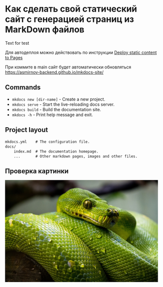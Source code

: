 # Как сделать свой статический сайт с генерацией страниц из MarkDown файлов

Text for test

Для автодеплоя можно действовать по инструкции [Deploy static content to Pages](https://github.com/asmirnov-backend/mkdocs-site/actions/runs/11074522346)

При коммите в main сайт будет автоматически обновляться https://asmirnov-backend.github.io/mkdocs-site/

## Commands

* `mkdocs new [dir-name]` - Create a new project.
* `mkdocs serve` - Start the live-reloading docs server.
* `mkdocs build` - Build the documentation site.
* `mkdocs -h` - Print help message and exit.

## Project layout

    mkdocs.yml    # The configuration file.
    docs/
        index.md  # The documentation homepage.
        ...       # Other markdown pages, images and other files.


## Проверка картинки

![picture](./img/python.jpg)
